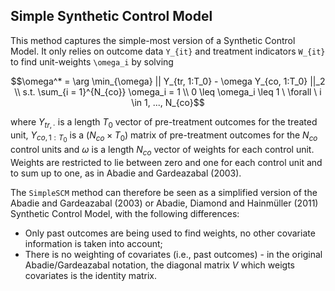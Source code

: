 ## Simple Synthetic Control Model

This method captures the simple-most version of a Synthetic Control Model. It only relies on
outcome data ``Y_{it}`` and treatment indicators ``W_{it}`` to find unit-weights ``\omega_i`` by solving

$$\omega^* = \arg \min_{\omega} || Y_{tr, 1:T_0} - \omega Y_{co, 1:T_0} ||_2 \\
s.t. \sum_{i = 1}^{N_{co}} \omega_i = 1 \\
0 \leq \omega_i \leq 1 \ \forall \ i \in 1, ..., N_{co}$$

where $Y_{tr, \cdot}$ is a length $T_0$ vector of pre-treatment outcomes for the treated unit,
$Y_{co, 1:T_0}$ is a $(N_{co} \times T_0)$ matrix of pre-treatment outcomes for the $N_{co}$ control
units and $\omega$ is a length $N_{co}$ vector of weights for each control unit. Weights are
restricted to lie between zero and one for each control unit and to sum up to one, as in Abadie and
Gardeazabal (2003). 

The `SimpleSCM` method can therefore be seen as a simplified version of the Abadie and Gardeazabal
(2003) or Abadie, Diamond and Hainmüller (2011) Synthetic Control Model, with the following
differences:

* Only past outcomes are being used to find weights, no other covariate information is taken into
  account;
* There is no weighting of covariates (i.e., past outcomes) - in the original Abadie/Gardeazabal
  notation, the diagonal matrix $V$ which weigts covariates is the identity matrix. 